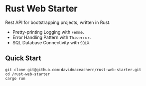 # Rust Web Starter

Rest API for bootstrapping projects, written in Rust.

- Pretty-printing Logging with `Femme`.
- Error Handling Pattern with `Thiserror`.
- SQL Database Connectivity with `SQLX`.

## Quick Start

```
git clone git@github.com:davidmaceachern/rust-web-starter.git
cd /rust-web-starter
cargo run
```